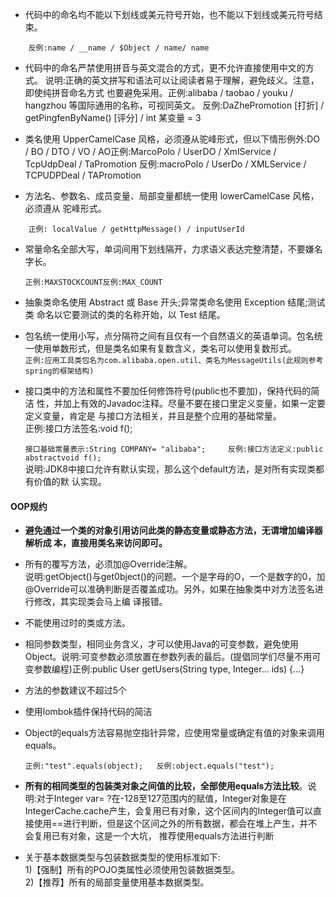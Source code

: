 * 代码中的命名均不能以下划线或美元符号开始，也不能以下划线或美元符号结束。  

```
    反例:name / __name / $Object / name/ name​
```

* 代码中的命名严禁使用拼音与英文混合的方式，更不允许直接使用中文的方式。 说明:正确的英文拼写和语法可以让阅读者易于理解，避免歧义。注意，即使纯拼音命名方式 也要避免采用。正例:alibaba / taobao / youku / hangzhou 等国际通用的名称，可视同英文。 反例:DaZhePromotion \[打折\] / getPingfenByName\(\) \[评分\] / int 某变量 = 3

* 类名使用 UpperCamelCase 风格，必须遵从驼峰形式，但以下情形例外:DO / BO / DTO / VO / AO正例:MarcoPolo / UserDO / XmlService / TcpUdpDeal / TaPromotion 反例:macroPolo / UserDo / XMLService / TCPUDPDeal / TAPromotion

* 方法名、参数名、成员变量、局部变量都统一使用 lowerCamelCase 风格，必须遵从 驼峰形式。

```
    正例: localValue / getHttpMessage() / inputUserId
```

* 常量命名全部大写，单词间用下划线隔开，力求语义表达完整清楚，不要嫌名字长。

  ```
  正例:MAXSTOCKCOUNT反例:MAX_COUNT
  ```

* 抽象类命名使用 Abstract 或 Base 开头;异常类命名使用 Exception 结尾;测试类 命名以它要测试的类的名称开始，以 Test 结尾。

* 包名统一使用小写，点分隔符之间有且仅有一个自然语义的英语单词。包名统一使用单数形式，但是类名如果有复数含义，类名可以使用复数形式。  
  `正例:应用工具类包名为com.alibaba.open.util、类名为MessageUtils(此规则参考spring的框架结构)`

* 接口类中的方法和属性不要加任何修饰符号\(public也不要加\)，保持代码的简洁 性，并加上有效的Javadoc注释。尽量不要在接口里定义变量，如果一定要定义变量，肯定是 与接口方法相关，并且是整个应用的基础常量。  
  正例:接口方法签名:void f\(\);

  `接口基础常量表示:String COMPANY= "alibaba";    
  反例:接口方法定义:public abstractvoid f();`  
  说明:JDK8中接口允许有默认实现，那么这个default方法，是对所有实现类都有价值的默 认实现。

#### OOP规约

* **避免通过一个类的对象引用访问此类的静态变量或静态方法，无谓增加编译器解析成 本，直接用类名来访问即可。**

* 所有的覆写方法，必须加@Override注解。  
  说明:getObject\(\)与get0bject\(\)的问题。一个是字母的O，一个是数字的0，加@Override可以准确判断是否覆盖成功。另外，如果在抽象类中对方法签名进行修改，其实现类会马上编 译报错。

* 不能使用过时的类或方法。

* 相同参数类型，相同业务含义，才可以使用Java的可变参数，避免使用Object。说明:可变参数必须放置在参数列表的最后。\(提倡同学们尽量不用可变参数编程\)正例:public User getUsers\(String type, Integer... ids\) {...}

* 方法的参数建议不超过5个

* 使用lombok插件保持代码的简洁

* Object的equals方法容易抛空指针异常，应使用常量或确定有值的对象来调用equals。

  `正例:"test".equals(object);  
   反例:object.equals("test");`

* **所有的相同类型的包装类对象之间值的比较，全部使用equals方法比较**。说明:对于Integer var= ?在-128至127范围内的赋值，Integer对象是在IntegerCache.cache产生，会复用已有对象，这个区间内的Integer值可以直接使用==进行判断，但是这个区间之外的所有数据，都会在堆上产生，并不会复用已有对象，这是一个大坑， 推荐使用equals方法进行判断

* 关于基本数据类型与包装数据类型的使用标准如下:  
  1\)【强制】所有的POJO类属性必须使用包装数据类型。  
  2\)【推荐】所有的局部变量使用基本数据类型。  
  



